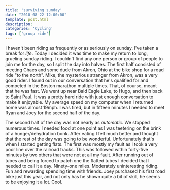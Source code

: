 ```yaml
---
title: 'surviving sunday'
date: "2010-08-22 12:00:00"
template: post.html
description: 
categories: 'Cycling'
tags: ['group ride']
---
```


I haven't been riding as frequently or as seriously on sunday. I've taken a break for *life*. Today I decided it was time to make my return to long, grueling sunday riding. I couldn't find any one person or group of people to join me for the day, so I split the day into halves. The first half consisted of meeting Chaes and some dude from Akron, Ohio at the bike shop for a road ride "to the north". Mike, the mysterious stranger from Akron, was a very good rider. I found out in our conversation that he's qualified for and competed in the Boston marathon multiple times. That, of course, meant that he was fast. We went up near Bald Eagle Lake, to Hugo, and then back to Saint Paul. It was a pretty hard ride with just enough conversation to make it enjoyable. My average speed on my computer when I returned home was almost 19mph. I was tired, but in fifteen minutes I needed to meet Ryan and Joey for the second half of the day.  
  
The second half of the day was not nearly as *automatic.* We stopped numerous times. I needed food at one point as I was teetering on the brink of a hunger/dehydration bonk. After eating I felt much better and thought that the rest of the day was going to be wonderful. Unfortunately that's when I started getting flats. The first was mostly my fault as I took a very poor line over the railroad tracks. This was followed within forty-five minutes by two others that were not at all my fault. After running out of tubes and being forced to patch one the flatted tubes I decided that I needed to call it a day. Ninety-one miles. Moderately uninteresting riding. Fun and rewarding spending time with friends. Joey purchased his first road bike just this year, and not only has he shown quite a bit of skill, he seems to be enjoying it a lot. Cool.
